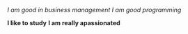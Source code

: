*I am good in business management*
_I am good programming_

**I like to study**
__I am really apassionated__
